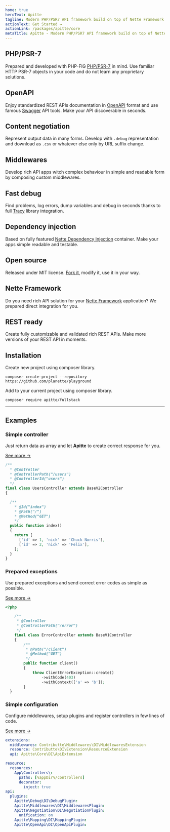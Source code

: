 ```yaml
---
home: true
heroText: Apitte
tagline: Modern PHP/PSR7 API framework build on top of Nette Framework
actionText: Get Started →
actionLink: /packages/apitte/core
metaTitle: Apitte - Modern PHP/PSR7 API framework build on top of Nette Framework
---
```


<div class="features">
  <div class="feature">
    <h2>PHP/PSR-7</h2>
    <p>Prepared and developed with PHP-FIG <a href="https://www.php-fig.org/psr/psr-7/" target="blank">PHP/PSR-7</a> in mind. Use familiar HTTP PSR-7 objects in your code and do not learn any proprietary solutions.</p>
  </div>
  <div class="feature">
    <h2>OpenAPI</h2>
    <p>Enjoy standardized REST APIs documentation in <a href="https://www.openapis.org/" target="blank">OpenAPI</a> format and use famous <a href="https://swagger.io/" target="blank">Swagger</a> API tools. Make your API discoverable in seconds.</p>
  </div>
  <div class="feature">
    <h2>Content negotiation</h2>
    <p>Represent output data in many forms. Develop with <code>.debug</code> representation and download as <code>.csv</code> or whatever else only by URL suffix change.</p>
  </div>
  <div class="feature">
    <h2>Middlewares</h2>
    <p>Develop rich API apps witch complex behaviour in simple and readable form by composing custom middlewares.</p>
  </div>
  <div class="feature">
    <h2>Fast debug</h2>
    <p>Find problems, log errors, dump variables and debug in seconds thanks to full <a href="https://tracy.nette.org/en/" target="blank">Tracy</a> library integration.</p>
  </div>
  <div class="feature">
    <h2>Dependency injection</h2>
    <p>Based on fully featured <a href="https://doc.nette.org/en/3.0/dependency-injection" target="blank">Nette Dependency Injection</a> container. Make your apps simple readable and testable.</p>
  </div>
  <div class="feature">
    <h2>Open source</h2>
    <p>Released under MIT license. <a href="https://github.com/apitte" target="blank">Fork it</a>, modify it, use it in your way.</p>
  </div>
  <div class="feature">
    <h2>Nette Framework</h2>
    <p>Do you need rich API solution for your <a href="https://nette.org/en/" target="blank">Nette Framework</a> application? We prepared direct integration for you.</p>
  </div>
  <div class="feature">
    <h2>REST ready</h2>
    <p>Create fully customizable and validated rich REST APIs. Make more versions of your REST API in moments.</p>
  </div>
</div>

## Installation

Create new project using composer library.

```
composer create-project --repository https://github.com/planette/playground
```

Add to your current project using composer library.

```
composer require apitte/fullstack
```

----

## Examples

### Simple controller

Just return data as array and let **Apitte** to create correct response for you.

[See more →](https://github.com/planette/playground/blob/master/apitte-fullstack/app/controllers/HomeController.php)

```php
/**
  * @Controller
  * @ControllerPath("/users")
  * @ControllerId("users")
  */
final class UsersController extends BaseV2Controller
{

  /**
    * @Id("index")
    * @Path("/")
    * @Method("GET")
    */
  public function index()
  {
    return [
      ['id' => 1, 'nick' => 'Chuck Norris'],
      ['id' => 2, 'nick' => 'Felix'],
    ];
  }
}
```

### Prepared exceptions

Use prepared exceptions and send correct error codes as simple as possible.

[See more →](https://github.com/planette/playground/blob/master/apitte-fullstack/app/controllers/ErrorController.php)

```php
<?php

	/**
	 * @Controller
	 * @ControllerPath("/error")
	 */
	final class ErrorController extends BaseV1Controller
	{
		/**
		 * @Path("/client")
		 * @Method("GET")
		 */
		public function client()
		{
			throw ClientErrorException::create()
				->withCode(403)
				->withContext(['a' => 'b']);
		}
  }
```

### Simple configuration

Configure middlewares, setup plugins and register controllers in few lines of code.

[See more →](https://github.com/planette/playground/blob/master/apitte-fullstack/app/config/config.neon)

```yaml
extensions:
  middlewares: Contributte\Middlewares\DI\MiddlewaresExtension
  resource: Contributte\DI\Extension\ResourceExtension
  api: Apitte\Core\DI\ApiExtension

resource:
  resources:
    App\Controllers\:
      paths: [%appDir%/controllers]
      decorator:
        inject: true
api:
  plugins:
    Apitte\Debug\DI\DebugPlugin:
    Apitte\Middlewares\DI\MiddlewaresPlugin:
    Apitte\Negotiation\DI\NegotiationPlugin:
      unification: on
    Apitte\Mapping\DI\MappingPlugin:
    Apitte\OpenApi\DI\OpenApiPlugin:
```
